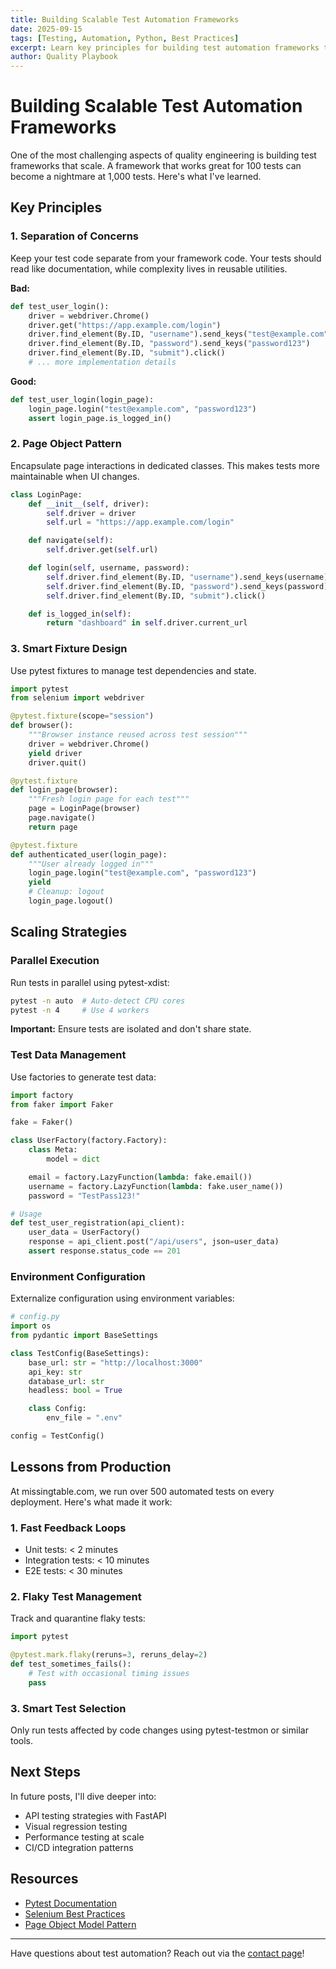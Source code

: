 ```yaml
---
title: Building Scalable Test Automation Frameworks
date: 2025-09-15
tags: [Testing, Automation, Python, Best Practices]
excerpt: Learn key principles for building test automation frameworks that scale with your application. Covers architecture patterns, fixture design, and maintainability strategies.
author: Quality Playbook
---
```


# Building Scalable Test Automation Frameworks

One of the most challenging aspects of quality engineering is building test frameworks that scale. A framework that works great for 100 tests can become a nightmare at 1,000 tests. Here's what I've learned.

## Key Principles

### 1. Separation of Concerns

Keep your test code separate from your framework code. Your tests should read like documentation, while complexity lives in reusable utilities.

**Bad:**
```python
def test_user_login():
    driver = webdriver.Chrome()
    driver.get("https://app.example.com/login")
    driver.find_element(By.ID, "username").send_keys("test@example.com")
    driver.find_element(By.ID, "password").send_keys("password123")
    driver.find_element(By.ID, "submit").click()
    # ... more implementation details
```

**Good:**
```python
def test_user_login(login_page):
    login_page.login("test@example.com", "password123")
    assert login_page.is_logged_in()
```

### 2. Page Object Pattern

Encapsulate page interactions in dedicated classes. This makes tests more maintainable when UI changes.

```python
class LoginPage:
    def __init__(self, driver):
        self.driver = driver
        self.url = "https://app.example.com/login"

    def navigate(self):
        self.driver.get(self.url)

    def login(self, username, password):
        self.driver.find_element(By.ID, "username").send_keys(username)
        self.driver.find_element(By.ID, "password").send_keys(password)
        self.driver.find_element(By.ID, "submit").click()

    def is_logged_in(self):
        return "dashboard" in self.driver.current_url
```

### 3. Smart Fixture Design

Use pytest fixtures to manage test dependencies and state.

```python
import pytest
from selenium import webdriver

@pytest.fixture(scope="session")
def browser():
    """Browser instance reused across test session"""
    driver = webdriver.Chrome()
    yield driver
    driver.quit()

@pytest.fixture
def login_page(browser):
    """Fresh login page for each test"""
    page = LoginPage(browser)
    page.navigate()
    return page

@pytest.fixture
def authenticated_user(login_page):
    """User already logged in"""
    login_page.login("test@example.com", "password123")
    yield
    # Cleanup: logout
    login_page.logout()
```

## Scaling Strategies

### Parallel Execution

Run tests in parallel using pytest-xdist:

```bash
pytest -n auto  # Auto-detect CPU cores
pytest -n 4     # Use 4 workers
```

**Important:** Ensure tests are isolated and don't share state.

### Test Data Management

Use factories to generate test data:

```python
import factory
from faker import Faker

fake = Faker()

class UserFactory(factory.Factory):
    class Meta:
        model = dict

    email = factory.LazyFunction(lambda: fake.email())
    username = factory.LazyFunction(lambda: fake.user_name())
    password = "TestPass123!"

# Usage
def test_user_registration(api_client):
    user_data = UserFactory()
    response = api_client.post("/api/users", json=user_data)
    assert response.status_code == 201
```

### Environment Configuration

Externalize configuration using environment variables:

```python
# config.py
import os
from pydantic import BaseSettings

class TestConfig(BaseSettings):
    base_url: str = "http://localhost:3000"
    api_key: str
    database_url: str
    headless: bool = True

    class Config:
        env_file = ".env"

config = TestConfig()
```

## Lessons from Production

At missingtable.com, we run over 500 automated tests on every deployment. Here's what made it work:

### 1. Fast Feedback Loops
- Unit tests: < 2 minutes
- Integration tests: < 10 minutes
- E2E tests: < 30 minutes

### 2. Flaky Test Management
Track and quarantine flaky tests:

```python
import pytest

@pytest.mark.flaky(reruns=3, reruns_delay=2)
def test_sometimes_fails():
    # Test with occasional timing issues
    pass
```

### 3. Smart Test Selection
Only run tests affected by code changes using pytest-testmon or similar tools.

## Next Steps

In future posts, I'll dive deeper into:
- API testing strategies with FastAPI
- Visual regression testing
- Performance testing at scale
- CI/CD integration patterns

## Resources

- [Pytest Documentation](https://docs.pytest.org/)
- [Selenium Best Practices](https://www.selenium.dev/documentation/test_practices/)
- [Page Object Model Pattern](https://martinfowler.com/bliki/PageObject.html)

---

Have questions about test automation? Reach out via the [contact page](/contact)!
